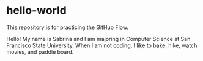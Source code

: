 # hello-world
This repository is for practicing the GitHub Flow.

Hello! My name is Sabrina and I am majoring in Computer Science at San Francisco State University. When I am not coding, I like to bake, hike, watch movies, and paddle board.

